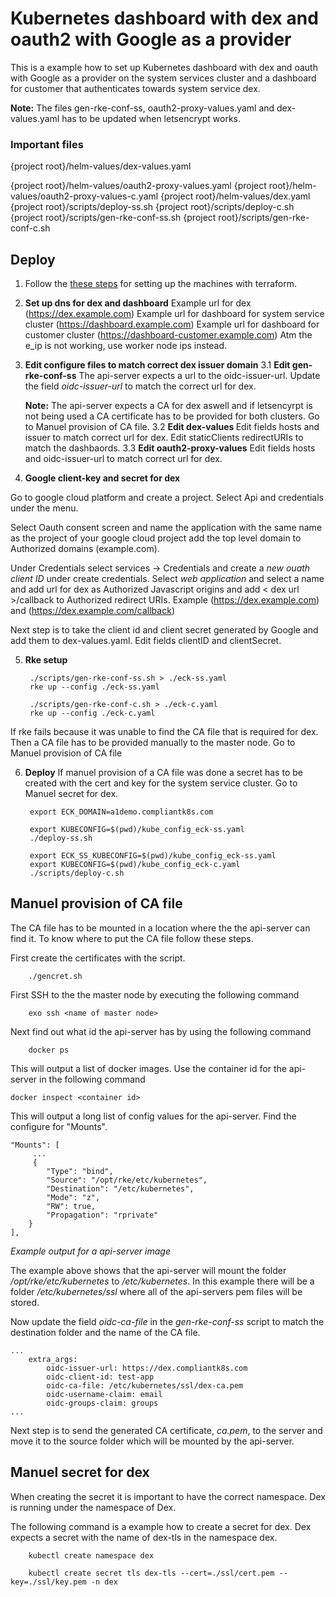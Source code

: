 <h1>Kubernetes dashboard with dex and oauth2 with Google as a provider</h1>

This is a example how to set up Kubernetes dashboard with dex and oauth with Google as a provider on the system services cluster and a dashboard for customer that authenticates towards system service dex.

<b>Note:</b> The files gen-rke-conf-ss, oauth2-proxy-values.yaml and dex-values.yaml has to be updated when letsencrypt works.

<h3>Important files</h3>
{project root}/helm-values/dex-values.yaml

{project root}/helm-values/oauth2-proxy-values.yaml
{project root}/helm-values/oauth2-proxy-values-c.yaml
{project root}/helm-values/dex.yaml
{project root}/scripts/deploy-ss.sh
{project root}/scripts/deploy-c.sh
{project root}/scripts/gen-rke-conf-ss.sh
{project root}/scripts/gen-rke-conf-c.sh

<h2>Deploy</h2>

1. Follow the [these steps](https://bitbucket.org/elastisys/a1-demo/src/master/terraform/) for setting up the machines with terraform.

2. <b>Set up dns for dex and dashboard</b>
Example url for dex (https://dex.example.com)
Example url for dashboard for system service cluster (https://dashboard.example.com)
Example url for dashboard for customer cluster (https://dashboard-customer.example.com)
Atm the e_ip is not working, use worker node ips instead.

3. <b>Edit configure files to match correct dex issuer domain</b>
3.1 <b>Edit gen-rke-conf-ss</b>
    The api-server expects a url to the oidc-issuer-url. Update the field <i>oidc-issuer-url</i> to match the correct url for dex.

    <b>Note:</b> The api-server expects a CA for dex aswell and if letsencyrpt is not being used a CA certificate has to be provided for both clusters. Go to Manuel provision of CA file. 
3.2 <b>Edit dex-values </b>
    Edit fields hosts and issuer to match correct url for dex.
    Edit staticClients redirectURIs to match the dashbaords. 
3.3 <b>Edit oauth2-proxy-values</b>
    Edit fields hosts and oidc-issuer-url to match correct url for dex.
    
4. <b>Google client-key and secret for dex</b>

Go to google cloud platform and create a project. Select Api and credentials under the menu.

Select Oauth consent screen and name the application with the same name as the project of your google cloud project add the top level domain to Authorized domains (example.com). 

Under Credentials select services -> Credentials and create a <i>new ouath client ID</i> under create credentials. Select <i>web application</i> and select a name and add url for dex as  Authorized Javascript origins and add < dex url >/callback to Authorized redirect URIs. Example (https://dex.example.com) and (https://dex.example.com/callback)

Next step is to take the client id and client secret generated by Google and add them to dex-values.yaml. Edit fields clientID and clientSecret.

5. <b>Rke setup</b>

        ./scripts/gen-rke-conf-ss.sh > ./eck-ss.yaml
        rke up --config ./eck-ss.yaml

        ./scripts/gen-rke-conf-c.sh > ./eck-c.yaml
        rke up --config ./eck-c.yaml

If rke fails because it was unable to find the CA file that is required for dex. Then a CA file has to be provided manually to the master node. Go to Manuel provision of CA file

6. <b>Deploy</b>
If manuel provision of a CA file was done a secret has to be created with the cert and key for the system service cluster. Go to Manuel secret for dex.

        export ECK_DOMAIN=a1demo.compliantk8s.com

        export KUBECONFIG=$(pwd)/kube_config_eck-ss.yaml
        ./deploy-ss.sh

        export ECK_SS_KUBECONFIG=$(pwd)/kube_config_eck-ss.yaml
        export KUBECONFIG=$(pwd)/kube_config_eck-c.yaml
        ./scripts/deploy-c.sh    

<h2>Manuel provision of CA file</h2>

The CA file has to be mounted in a location where the the api-server can find it. To know where to put the CA file follow these steps.

First create the certificates with the script.

        ./gencret.sh

First SSH to the the master node by executing the following command

        exo ssh <name of master node>

Next find out what id the api-server has by using the following command

        docker ps

This will output a list of docker images. Use the container id for the api-server in the following command

    docker inspect <container id>

This will output a long list of config values for the api-server. Find the configure for "Mounts".

    "Mounts": [     
         ...
         {
            "Type": "bind",
            "Source": "/opt/rke/etc/kubernetes",
            "Destination": "/etc/kubernetes",
            "Mode": "z",
            "RW": true,
            "Propagation": "rprivate"
        }
    ],
<i>Example output for a api-server image</i>

The example above shows that the api-server will mount the folder <i>/opt/rke/etc/kubernetes</i> to <i>/etc/kubernetes</i>. In this example there will be a folder <i>/etc/kubernetes/ssl</i> where all of the api-servers pem files will be stored.

Now update the field <i>oidc-ca-file</i> in the <i>gen-rke-conf-ss</i> script to match the destination folder and the name of the CA file.

    ...
        extra_args:
            oidc-issuer-url: https://dex.compliantk8s.com
            oidc-client-id: test-app
            oidc-ca-file: /etc/kubernetes/ssl/dex-ca.pem
            oidc-username-claim: email
            oidc-groups-claim: groups
    ...

Next step is to send the generated CA certificate, <i>ca.pem</i>, to the server and move it to the source folder which will be mounted by the api-server.

<h2>Manuel secret for dex</h2>

When creating the secret it is important to have the correct namespace. Dex is running under the namespace of Dex.

The following command is a example how to create a secret for dex. Dex expects a secret with the name of dex-tls in the namespace dex.

        kubectl create namespace dex

        kubectl create secret tls dex-tls --cert=./ssl/cert.pem --key=./ssl/key.pem -n dex